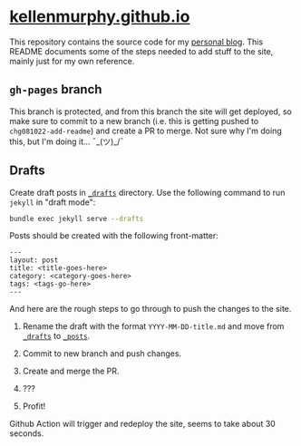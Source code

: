 # [kellenmurphy.github.io](https://kellenmurphy.github.io)

This repository contains the source code for my [personal blog](https://kellenmurphy.com). This README documents some of the steps needed to add stuff to the site, mainly just for my own reference.

## `gh-pages` branch

This branch is protected, and from this branch the site will get deployed, so make sure to commit to a new branch (i.e. this is getting pushed to `chg081022-add-readme`) and create a PR to merge. Not sure why I'm doing this, but I'm doing it... ¯\_(ツ)_/¯

## Drafts

Create draft posts in [`_drafts`](https://github.com/kellenmurphy/kellenmurphy.github.io/tree/gh-pages/_drafts) directory. Use the following command to run `jekyll` in "draft mode":

```bash
bundle exec jekyll serve --drafts
```

Posts should be created with the following front-matter:

```
---
layout: post
title: <title-goes-here>
category: <category-goes-here>
tags: <tags-go-here>
---
```

And here are the rough steps to go through to push the changes to the site.

1. Rename the draft with the format `YYYY-MM-DD-title.md` and move from [`_drafts`](https://github.com/kellenmurphy/kellenmurphy.github.io/tree/gh-pages/_drafts) to [`_posts`](https://github.com/kellenmurphy/kellenmurphy.github.io/tree/gh-pages/_posts). 

2. Commit to new branch and push changes.

3. Create and merge the PR.

4. ???
   
5. Profit!

Github Action will trigger and redeploy the site, seems to take about 30 seconds. 
